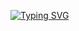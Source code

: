 [![Typing SVG](https://readme-typing-svg.demolab.com?font=Roboto+Slab&size=50&pause=1000&color=24DBFF&width=435&lines=Hi%2C+There!+%F0%9F%91%8B;I'm+Syahbagus+Radithya+)](https://git.io/typing-svg)
